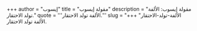+++
author = "إيسوب"
title = "مقولة إيسوب"
description = "مقولة إيسوب: الألفة تولد الاحتقار."
quote = '''الألفة تولد الاحتقار.'''
slug = "الألفة-تولد-الاحتقار"
+++
الألفة تولد الاحتقار.
